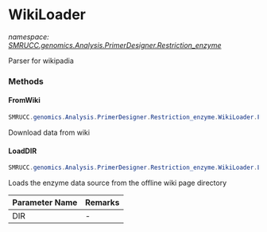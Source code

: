 ﻿# WikiLoader
_namespace: [SMRUCC.genomics.Analysis.PrimerDesigner.Restriction_enzyme](./index.md)_

Parser for wikipadia



### Methods

#### FromWiki
```csharp
SMRUCC.genomics.Analysis.PrimerDesigner.Restriction_enzyme.WikiLoader.FromWiki
```
Download data from wiki

#### LoadDIR
```csharp
SMRUCC.genomics.Analysis.PrimerDesigner.Restriction_enzyme.WikiLoader.LoadDIR(System.String)
```
Loads the enzyme data source from the offline wiki page directory

|Parameter Name|Remarks|
|--------------|-------|
|DIR|-|



